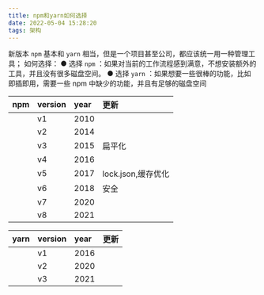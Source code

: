 ```yaml
---
title: npm和yarn如何选择
date: 2022-05-04 15:28:20
tags: 架构
---   
```



新版本 `npm` 基本和 `yarn` 相当，但是一个项目甚至公司，都应该统一用一种管理工具；
如何选择：
● 选择 `npm` ：如果对当前的工作流程感到满意，不想安装额外的工具，并且没有很多磁盘空间。
● 选择 `yarn` ：如果想要一些很棒的功能，比如即插即用，需要一些 npm 中缺少的功能，并且有足够的磁盘空间


| npm  | version | year | 更新               |
| :--- | :------ | :--- | :----------------- |
|      | v1      | 2010 |                    |
|      | v2      | 2014 |                    |
|      | v3      | 2015 | 扁平化             |
|      | v4      | 2016 |                    |
|      | v5      | 2017 | lock.json,缓存优化 |
|      | v6      | 2018 | 安全               |
|      | v7      | 2020 |                    |
|      | v8      | 2021 |                    |


| yarn | version | year | 更新               |
| :--- | :------ | :--- | :---               |
|      | v1      | 2016 |                    |
|      | v2      | 2020 |                    |
|      | v3      | 2021 |                    |



